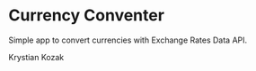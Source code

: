 # Currency Conventer

Simple app to convert currencies with Exchange Rates Data API. 

Krystian Kozak
